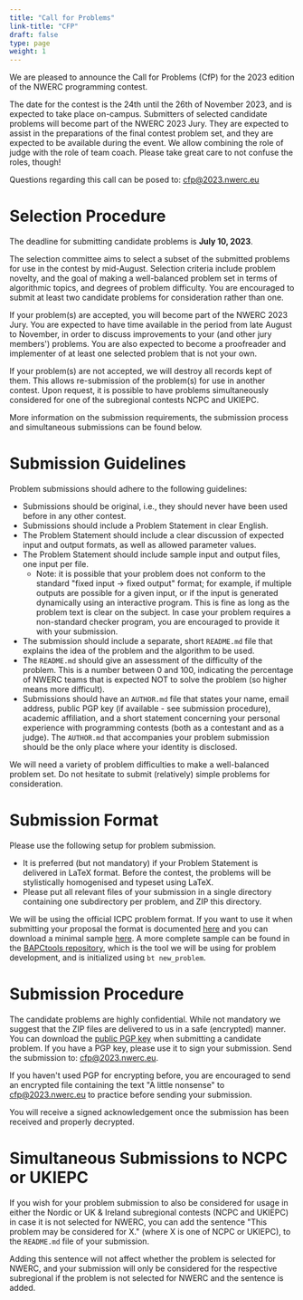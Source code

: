 ```yaml
---
title: "Call for Problems"
link-title: "CFP"
draft: false
type: page
weight: 1
---
```


We are pleased to announce the Call for Problems (CfP) for the 2023 edition of the NWERC programming contest.

The date for the contest is the 24th until the 26th of November 2023, and is expected to take place on-campus. Submitters of selected candidate problems will become part of the NWERC 2023 Jury. They are expected to assist in the preparations of the final contest problem set, and they are expected to be available during the event. We allow combining the role of judge with the role of team coach. Please take great care to not confuse the roles, though!

Questions regarding this call can be posed to: [cfp@2023.nwerc.eu](mailto:cfp@2023.nwerc.eu)

# Selection Procedure

The deadline for submitting candidate problems is **July 10, 2023**.

The selection committee aims to select a subset of the submitted problems for use in the contest by mid-August. Selection criteria include problem novelty, and the goal of making a well-balanced problem set in terms of algorithmic topics, and degrees of problem difficulty. You are encouraged to submit at least two candidate problems for consideration rather than one.

If your problem(s) are accepted, you will become part of the NWERC 2023 Jury. You are expected to have time available in the period from late August to November, in order to discuss improvements to your (and other jury members') problems. You are also expected to become a proofreader and implementer of at least one selected problem that is not your own.

If your problem(s) are not accepted, we will destroy all records kept of them. This allows re-submission of the problem(s) for use in another contest. Upon request, it is possible to have problems simultaneously considered for one of the subregional contests NCPC and UKIEPC.

More information on the submission requirements, the submission process and simultaneous submissions can be found below.

# Submission Guidelines

Problem submissions should adhere to the following guidelines:

- Submissions should be original, i.e., they should never have been used before in any other contest.
- Submissions should include a Problem Statement in clear English.
- The Problem Statement should include a clear discussion of expected input and output formats, as well as allowed parameter values.
- The Problem Statement should include sample input and output files, one input per file.
  - Note: it is possible that your problem does not conform to the standard "fixed input -> fixed output" format; for example, if multiple outputs are possible for a given input, or if the input is generated dynamically using an interactive program. This is fine as long as the problem text is clear on the subject. In case your problem requires a non-standard checker program, you are encouraged to provide it with your submission.
- The submission should include a separate, short `README.md` file that explains the idea of the problem and the algorithm to be used.
- The `README.md` should give an assessment of the difficulty of the problem. This is a number between 0 and 100, indicating the percentage of NWERC teams that is expected NOT to solve the problem (so higher means more difficult).
- Submissions should have an `AUTHOR.md` file that states your name, email address, public PGP key (if available - see submission procedure), academic affiliation, and a short statement concerning your personal experience with programming contests (both as a contestant and as a judge). The `AUTHOR.md` that accompanies your problem submission should be the only place where your identity is disclosed.

We will need a variety of problem difficulties to make a well-balanced problem set. Do not hesitate to submit (relatively) simple problems for consideration.

# Submission Format

Please use the following setup for problem submission.

- It is preferred (but not mandatory) if your Problem Statement is delivered in LaTeX format. Before the contest, the problems will be stylistically homogenised and typeset using LaTeX.
- Please put all relevant files of your submission in a single directory containing one subdirectory per problem, and ZIP this directory.

We will be using the official ICPC problem format. If you want to use it when
submitting your proposal the format is documented
[here](https://icpc.io/problem-package-format/spec/problem_package_format) and
you can download a minimal sample [here](/problem_name.zip). A more
complete sample can be found in the [BAPCtools
repository](https://github.com/RagnarGrootKoerkamp/BAPCtools/tree/master/skel/problem),
which is the tool we will be using for problem development, and is initialized
using `bt new_problem`.

# Submission Procedure

The candidate problems are highly confidential. While not mandatory we suggest that the ZIP files are delivered to us in a safe (encrypted) manner. You can download the [public PGP key](/pgp2023.asc) when submitting a candidate problem. If you have a PGP key, please use it to sign your submission.
Send the submission to: [cfp@2023.nwerc.eu](mailto:cfp@2023.nwerc.eu).

If you haven't used PGP for encrypting before, you are encouraged to send an encrypted file containing the text "A little nonsense" to [cfp@2023.nwerc.eu](mailto:cfp@2023.nwerc.eu) to practice before sending your submission.

You will receive a signed acknowledgement once the submission has been received and properly decrypted.

# Simultaneous Submissions to NCPC or UKIEPC

If you wish for your problem submission to also be considered for usage in either the Nordic or UK & Ireland subregional contests (NCPC and UKIEPC) in case it is not selected for NWERC, you can add the sentence "This problem may be considered for X." (where X is one of NCPC or UKIEPC), to the `README.md` file of your submission.

Adding this sentence will not affect whether the problem is selected for NWERC, and your submission will only be considered for the respective subregional if the problem is not selected for NWERC and the sentence is added.
